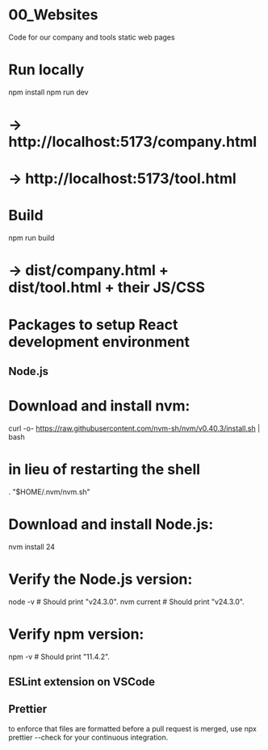 # 00_Websites

Code for our company and tools static web pages

# Run locally

npm install
npm run dev

# → http://localhost:5173/company.html

# → http://localhost:5173/tool.html

# Build

npm run build

# → dist/company.html + dist/tool.html + their JS/CSS

# Packages to setup React development environment

## Node.js

# Download and install nvm:

curl -o- https://raw.githubusercontent.com/nvm-sh/nvm/v0.40.3/install.sh | bash

# in lieu of restarting the shell

\. "$HOME/.nvm/nvm.sh"

# Download and install Node.js:

nvm install 24

# Verify the Node.js version:

node -v # Should print "v24.3.0".
nvm current # Should print "v24.3.0".

# Verify npm version:

npm -v # Should print "11.4.2".

## ESLint extension on VSCode

## Prettier

to enforce that files are formatted before a pull request is merged, use npx prettier --check for your continuous integration.
